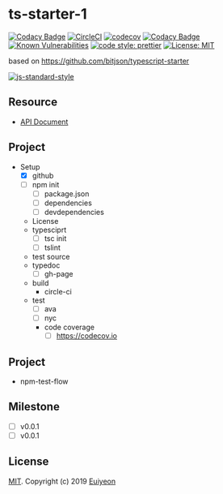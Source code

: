 # ts-starter-1

[![Codacy Badge](https://api.codacy.com/project/badge/Grade/2cbb981d576f49a2b54793450999fa7c)](https://app.codacy.com/app/Euiyeon/ts-starter-1?utm_source=github.com&utm_medium=referral&utm_content=Euiyeon/ts-starter-1&utm_campaign=Badge_Grade_Dashboard)
[![CircleCI](https://circleci.com/gh/Euiyeon/ts-starter-1.svg?style=svg)](https://circleci.com/gh/Euiyeon/ts-starter-1)
[![codecov](https://codecov.io/gh/Euiyeon/ts-starter-1/branch/master/graph/badge.svg)](https://codecov.io/gh/Euiyeon/ts-starter-1)
[![Codacy Badge](https://api.codacy.com/project/badge/Grade/41c26a29dad34cf1920a3e1ff15d4733)](https://www.codacy.com/app/Euiyeon/ts-starter-1?utm_source=github.com&amp;utm_medium=referral&amp;utm_content=Euiyeon/ts-starter-1&amp;utm_campaign=Badge_Grade)
[![Known Vulnerabilities](https://snyk.io//test/github/Euiyeon/ts-starter-1/badge.svg?targetFile=package.json)](https://snyk.io//test/github/Euiyeon/ts-starter-1?targetFile=package.json)
[![code style: prettier](https://img.shields.io/badge/code_style-prettier-ff69b4.svg)](https://github.com/prettier/prettier)
[![License: MIT](https://img.shields.io/badge/License-MIT-yellow.svg)](https://opensource.org/licenses/MIT)

based on <https://github.com/bitjson/typescript-starter>

[![js-standard-style](https://cdn.rawgit.com/standard/standard/master/badge.svg)](http://standardjs.com)

## Resource

* [API Document](https://euiyeon.github.io/ts-starter-1/)

## Project

* Setup
  * [x] github
  * [ ] npm init
    * [ ] package.json
    * [ ] dependencies
    * [ ] devdependencies
  * License
  * typesciprt
    * [ ] tsc init
    * [ ] tslint
  * test source
  * typedoc
    * [ ] gh-page
  * build
    * circle-ci
  * test
    * [ ] ava
    * [ ] nyc
    * code coverage
      * [ ] <https://codecov.io>
      
## Project

* npm-test-flow

## Milestone

* [ ] v0.0.1
* [ ] v0.0.1

## License

[MIT](./LICENSE). Copyright (c) 2019 [Euiyeon](https://github.com/euiyeon)
